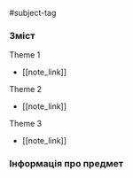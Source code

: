 #subject-tag

###  Зміст

Theme 1
- [[note_link]]

Theme 2
- [[note_link]]

Theme 3
- [[note_link]]

### Інформація про предмет


